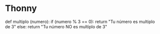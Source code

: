 # Thonny
def multiplo (numero):
    if (numero % 3 == 0):
        return "Tu número es multiplo de 3"
    else:
        return "Tu número NO es multiplo de 3"
